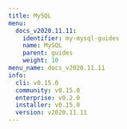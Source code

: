 ```yaml
---
title: MySQL
menu:
  docs_v2020.11.11:
    identifier: my-mysql-guides
    name: MySQL
    parent: guides
    weight: 10
menu_name: docs_v2020.11.11
info:
  cli: v0.15.0
  community: v0.15.0
  enterprise: v0.2.0
  installer: v0.15.0
  version: v2020.11.11
---
```


